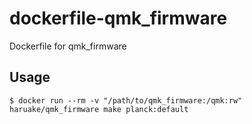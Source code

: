 # dockerfile-qmk_firmware

Dockerfile for qmk_firmware


## Usage

```
$ docker run --rm -v "/path/to/qmk_firmware:/qmk:rw" haruake/qmk_firmware make planck:default
```
